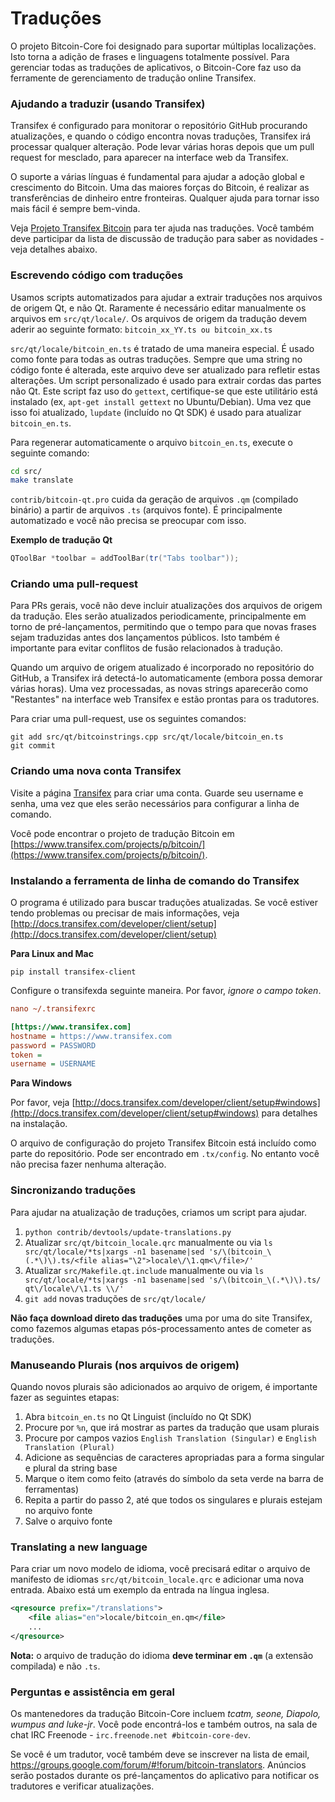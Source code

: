 Traduções
=========

O projeto Bitcoin-Core foi designado para suportar múltiplas localizações. Isto torna a adição de frases e linguagens totalmente possível. Para gerenciar todas as traduções de aplicativos, o Bitcoin-Core faz uso da ferramente de gerenciamento de tradução online Transifex.

### Ajudando a traduzir (usando Transifex)
Transifex é configurado para monitorar o repositório GitHub procurando atualizações, e quando o código encontra novas traduções, Transifex irá processar qualquer alteração. Pode levar várias horas depois que um pull request for mesclado, para aparecer na interface web da Transifex.

O suporte a várias línguas é fundamental para ajudar a adoção global e crescimento do Bitcoin. Uma das maiores forças do Bitcoin, é realizar as transferências de dinheiro entre fronteiras. Qualquer ajuda para tornar isso mais fácil é sempre bem-vinda.

Veja [Projeto Transifex Bitcoin](https://www.transifex.com/projects/p/bitcoin/) para ter ajuda nas traduções. Você também deve participar da lista de discussão de tradução para saber as novidades - veja detalhes abaixo.

### Escrevendo código com traduções

Usamos scripts automatizados para ajudar a extrair traduções nos arquivos de origem Qt, e não Qt. Raramente é necessário editar manualmente os arquivos em `src/qt/locale/`. Os arquivos de origem da tradução devem aderir ao seguinte formato:
`bitcoin_xx_YY.ts ou bitcoin_xx.ts`

`src/qt/locale/bitcoin_en.ts` é tratado de uma maneira especial. É usado como fonte para todas as outras traduções. Sempre que uma string no código fonte é alterada, este arquivo deve ser atualizado para refletir estas alterações. Um script personalizado é usado para extrair cordas das partes não Qt. Este script faz uso do `gettext`, certifique-se que este utilitário está instalado (ex, `apt-get install gettext` no Ubuntu/Debian). Uma vez que isso foi atualizado, `lupdate` (incluído no Qt SDK) é usado para atualizar `bitcoin_en.ts`.

Para regenerar automaticamente o arquivo `bitcoin_en.ts`, execute o seguinte comando:
```sh
cd src/
make translate
```

`contrib/bitcoin-qt.pro` cuida da geração de arquivos `.qm` (compilado binário) a partir de arquivos `.ts` (arquivos fonte). É principalmente automatizado e você não precisa se preocupar com isso.

**Exemplo de tradução Qt**
```cpp
QToolBar *toolbar = addToolBar(tr("Tabs toolbar"));
```

### Criando uma pull-request
Para PRs gerais, você não deve incluir atualizações dos arquivos de origem da tradução. Eles serão atualizados periodicamente, principalmente em torno de pré-lançamentos, permitindo que o tempo para que novas frases sejam traduzidas antes dos lançamentos públicos. Isto também é importante para evitar conflitos de fusão relacionados à tradução.

Quando um arquivo de origem atualizado é incorporado no repositório do GitHub, a Transifex irá detectá-lo automaticamente (embora possa demorar várias horas). Uma vez processadas, as novas strings aparecerão como "Restantes" na interface web Transifex e estão prontas para os tradutores.

Para criar uma pull-request, use os seguintes comandos:
```
git add src/qt/bitcoinstrings.cpp src/qt/locale/bitcoin_en.ts
git commit
```

### Criando uma nova conta Transifex
Visite a página [Transifex](https://www.transifex.com/signup/) para criar uma conta. Guarde seu username e senha, uma vez que eles serão necessários para configurar a linha de comando.

Você pode encontrar o projeto de tradução Bitcoin em [https://www.transifex.com/projects/p/bitcoin/](https://www.transifex.com/projects/p/bitcoin/).

### Instalando a ferramenta de linha de comando do Transifex
O programa é utilizado para buscar traduções atualizadas. Se você estiver tendo problemas ou precisar de mais informações, veja [http://docs.transifex.com/developer/client/setup](http://docs.transifex.com/developer/client/setup)

**Para Linux and Mac**

`pip install transifex-client`

Configure o transifexda seguinte maneira. Por favor, *ignore o campo token*.

```ini
nano ~/.transifexrc

[https://www.transifex.com]
hostname = https://www.transifex.com
password = PASSWORD
token =
username = USERNAME
```

**Para Windows**

Por favor, veja [http://docs.transifex.com/developer/client/setup#windows](http://docs.transifex.com/developer/client/setup#windows) para detalhes na instalação.

O arquivo de configuração do projeto Transifex Bitcoin está incluído como parte do repositório. Pode ser encontrado em `.tx/config`. No entanto você não precisa fazer nenhuma alteração.

### Sincronizando traduções
Para ajudar na atualização de traduções, criamos um script para ajudar.

1. `python contrib/devtools/update-translations.py`
2. Atualizar `src/qt/bitcoin_locale.qrc` manualmente ou via
   `ls src/qt/locale/*ts|xargs -n1 basename|sed 's/\(bitcoin_\(.*\)\).ts/<file alias="\2">locale\/\1.qm<\/file>/'`
3. Atualizar `src/Makefile.qt.include` manualmente ou via
   `ls src/qt/locale/*ts|xargs -n1 basename|sed 's/\(bitcoin_\(.*\)\).ts/  qt\/locale\/\1.ts \\/'`
4. `git add` novas traduções de `src/qt/locale/`

**Não faça download direto das traduções** uma por uma do site Transifex, como fazemos algumas etapas pós-processamento antes de cometer as traduções.

### Manuseando Plurais (nos arquivos de origem)

Quando novos plurais são adicionados ao arquivo de origem, é importante fazer as seguintes etapas:

1. Abra `bitcoin_en.ts` no Qt Linguist (incluído no Qt SDK)
2. Procure por `%n`, que irá mostrar as partes da tradução que usam plurais
3. Procure por campos vazios `English Translation (Singular)` e `English Translation (Plural)` 
4. Adicione as sequências de caracteres apropriadas para a forma singular e plural da string base
5. Marque o item como feito (através do símbolo da seta verde na barra de ferramentas)
6. Repita a partir do passo 2, até que todos os singulares e plurais estejam no arquivo fonte
7. Salve o arquivo fonte

### Translating a new language

Para criar um novo modelo de idioma, você precisará editar o arquivo de manifesto de idiomas `src/qt/bitcoin_locale.qrc` e adicionar uma nova entrada. Abaixo está um exemplo da entrada na língua inglesa.

```xml
<qresource prefix="/translations">
    <file alias="en">locale/bitcoin_en.qm</file>
    ...
</qresource>
```

**Nota:** o arquivo de tradução do idioma **deve terminar em `.qm`** (a extensão compilada) e não `.ts`.

### Perguntas e assistência em geral

Os mantenedores da tradução Bitcoin-Core incluem *tcatm, seone, Diapolo, wumpus and luke-jr*. Você pode encontrá-los e também outros, na sala de chat IRC Freenode - `irc.freenode.net #bitcoin-core-dev`.

Se você é um tradutor, você também deve se inscrever na lista de email, https://groups.google.com/forum/#!forum/bitcoin-translators. Anúncios serão postados durante os pré-lançamentos do aplicativo para notificar os tradutores e verificar atualizações.
